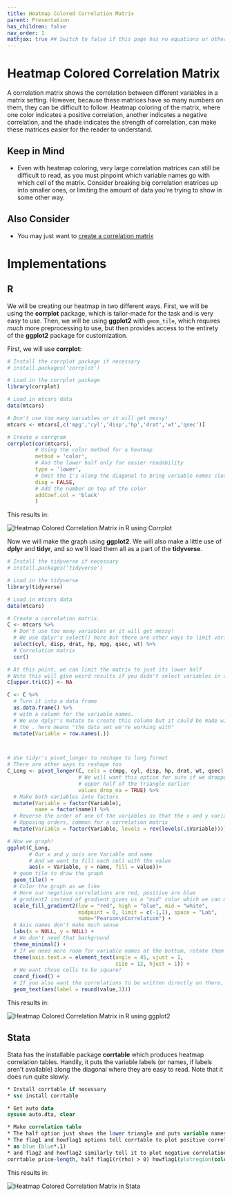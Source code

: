 ```yaml
---
title: Heatmap Colored Correlation Matrix
parent: Presentation
has_children: false
nav_order: 1
mathjax: true ## Switch to false if this page has no equations or other math rendering.
---
```


# Heatmap Colored Correlation Matrix

A correlation matrix shows the correlation between different variables in a matrix setting. However, because these matrices have so many numbers on them, they can be difficult to follow. Heatmap coloring of the matrix, where one color indicates a positive correlation, another indicates a negative correlation, and the shade indicates the strength of correlation, can make these matrices easier for the reader to understand.

## Keep in Mind

- Even with heatmap coloring, very large correlation matrices can still be difficult to read, as you must pinpoint which variable names go with which cell of the matrix. Consider breaking big correlation matrices up into smaller ones, or limiting the amount of data you're trying to show in some other way.

## Also Consider

- You may just want to [create a correlation matrix](https://lost-stats.github.io/Summary_Statistics/correlation_matrix.html)

# Implementations

## R

We will be creating our heatmap in two different ways. First, we will be using the **corrplot** package, which is tailor-made for the task and is very easy to use. Then, we will be using **ggplot2** with `geom_tile`, which requires *much* more preprocessing to use, but then provides access to the entirety of the **ggplot2** package for customization.

First, we will use **corrplot**:

```r
# Install the corrplot package if necessary
# install.packages('corrplot')

# Load in the corrplot package
library(corrplot)

# Load in mtcars data
data(mtcars)

# Don't use too many variables or it will get messy!
mtcars <- mtcars[,c('mpg','cyl','disp','hp','drat','wt','qsec')]

# Create a corrgram
corrplot(cor(mtcars),
         # Using the color method for a heatmap
         method = 'color',
         # And the lower half only for easier readability
         type = 'lower',
         # Omit the 1's along the diagonal to bring variable names closer
         diag = FALSE,
         # Add the number on top of the color
         addCoef.col = 'black'
         )
```

This results in:

![Heatmap Colored Correlation Matrix in R using Corrplot](https://lost-stats.github.io/Presentation/Images/Heatmap-Colored-Correlation-Matrix/heatmap_colored_correlation_matrix_corrplot_R.png)


Now we will make the graph using **ggplot2**. We will also make a little use of **dplyr** and **tidyr**, and so we'll load them all as a part of the **tidyverse**.

```r
# Install the tidyverse if necessary
# install.packages('tidyverse')

# Load in the tidyverse
library(tidyverse)

# Load in mtcars data
data(mtcars)

# Create a correlation matrix.
C <- mtcars %>%
  # Don't use too many variables or it will get messy!
  # We use dplyr's select() here but there are other ways to limit variables, like []
  select(cyl, disp, drat, hp, mpg, qsec, wt) %>%
  # Correlation matrix
  cor() 

# At this point, we can limit the matrix to just its lower half
# Note this will give weird results if you didn't select variables in alphabetical order earlier
C[upper.tri(C)] <- NA

C <- C %>%
  # Turn it into a data frame
  as.data.frame() %>%
  # with a column for the variable names.
  # We use dplyr's mutate to create this column but it could be made with $
  # the . here means "the data set we're working with"
  mutate(Variable = row.names(.))



# Use tidyr's pivot_longer to reshape to long format
# There are other ways to reshape too
C_Long <- pivot_longer(C, cols = c(mpg, cyl, disp, hp, drat, wt, qsec),
                       # We will want this option for sure if we dropped the
                       # upper half of the triangle earlier
                       values_drop_na = TRUE) %>%
  # Make both variables into factors
  mutate(Variable = factor(Variable),
         name = factor(name)) %>%
  # Reverse the order of one of the variables so that the x and y variables have
  # Opposing orders, common for a correlation matrix
  mutate(Variable = factor(Variable, levels = rev(levels(.$Variable))))

# Now we graph!
ggplot(C_Long,
       # Our x and y axis are Variable and name
       # And we want to fill each cell with the value
       aes(x = Variable, y = name, fill = value))+
  # geom_tile to draw the graph
  geom_tile() +
  # Color the graph as we like
  # Here our negative correlations are red, positive are blue
  # gradient2 instead of gradient gives us a "mid" color which we can make white
  scale_fill_gradient2(low = "red", high = "blue", mid = "white", 
                       midpoint = 0, limit = c(-1,1), space = "Lab", 
                       name="Pearson\nCorrelation") +
  # Axis names don't make much sense 
  labs(x = NULL, y = NULL) + 
  # We don't need that background
  theme_minimal() +
  # If we need more room for variable names at the bottom, rotate them
  theme(axis.text.x = element_text(angle = 45, vjust = 1, 
                                   size = 12, hjust = 1)) + 
  # We want those cells to be square!
  coord_fixed() +
  # If you also want the correlations to be written directly on there, add geom_text
  geom_text(aes(label = round(value,3)))
```
This results in:

![Heatmap Colored Correlation Matrix in R using ggplot2](https://lost-stats.github.io/Presentation/Images/Heatmap-Colored-Correlation-Matrix/heatmap_colored_correlation_matrix_ggplot2_R.png)

## Stata

Stata has the installable package **corrtable** which produces heatmap correlation tables. Handily, it puts the variable labels (or names, if labels aren't available) along the diagonal where they are easy to read. Note that it does run quite slowly.

```stata
* Install corrtable if necessary
* ssc install corrtable

* Get auto data
sysuse auto.dta, clear

* Make correlation table
* The half option just shows the lower triangle and puts variable names on the axis.
* The flag1 and howflag1 options tell corrtable to plot positive correlations (r(rho > 0))
* as blue (blue*.1)
* and flag2 and howflag2 similarly tell it to plot negative correlations as pink.
corrtable price-length, half flag1(r(rho) > 0) howflag1(plotregion(color(blue * 0.1))) flag2(r(rho) < 0) howflag2(plotregion(color(pink*0.1)))
```

This results in:

![Heatmap Colored Correlation Matrix in Stata](https://lost-stats.github.io/Presentation/Images/Heatmap-Colored-Correlation-Matrix/heatmap_colored_correlation_matrix_stata.png)


